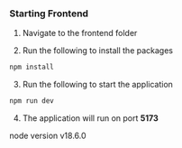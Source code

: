### Starting Frontend

1. Navigate to the frontend folder

2. Run the following to install the packages

```bash
npm install
```

3. Run the following to start the application

```bash
npm run dev
```

4. The application will run on port **5173**


node version v18.6.0

